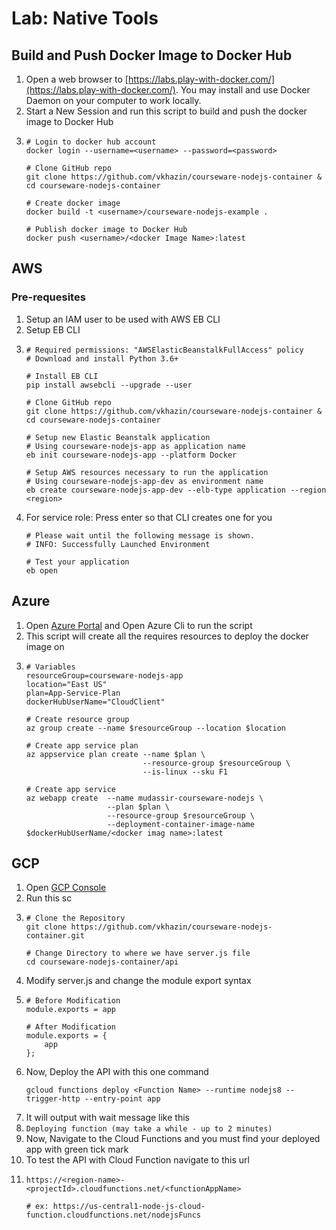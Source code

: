 # Lab: Native Tools

## Build and Push Docker Image to Docker Hub

1. Open a web browser to [https://labs.play-with-docker.com/](https://labs.play-with-docker.com/). You may install and use Docker Daemon on your computer to work locally.
2. Start a New Session and run this script to build and push the docker image to Docker Hub
3.  ```
    # Login to docker hub account
    docker login --username=<username> --password=<password>

    # Clone GitHub repo
    git clone https://github.com/vkhazin/courseware-nodejs-container & cd courseware-nodejs-container

    # Create docker image
    docker build -t <username>/courseware-nodejs-example .

    # Publish docker image to Docker Hub
    docker push <username>/<docker Image Name>:latest
    ```

## AWS

### Pre-requesites

1. Setup an IAM user to be used with AWS EB CLI
2. Setup EB CLI
3.  ```
    # Required permissions: "AWSElasticBeanstalkFullAccess" policy
    # Download and install Python 3.6+
    
    # Install EB CLI
    pip install awsebcli --upgrade --user

    # Clone GitHub repo
    git clone https://github.com/vkhazin/courseware-nodejs-container & cd courseware-nodejs-container

    # Setup new Elastic Beanstalk application
    # Using courseware-nodejs-app as application name
    eb init courseware-nodejs-app --platform Docker

    # Setup AWS resources necessary to run the application
    # Using courseware-nodejs-app-dev as environment name
    eb create courseware-nodejs-app-dev --elb-type application --region <region>
    ```
4. For service role: Press enter so that CLI creates one for you
    ```
    # Please wait until the following message is shown.
    # INFO: Successfully Launched Environment

    # Test your application
    eb open
    ```

## Azure

1.  Open [Azure Portal](porta.azure.com) and Open Azure Cli to run the script
2.  This script will create all the requires resources to deploy the docker image on 
3.  ```
    # Variables
    resourceGroup=courseware-nodejs-app
    location="East US"
    plan=App-Service-Plan
    dockerHubUserName="CloudClient"
    
    # Create resource group
    az group create --name $resourceGroup --location $location

    # Create app service plan
    az appservice plan create --name $plan \
                              --resource-group $resourceGroup \
                              --is-linux --sku F1

    # Create app service
    az webapp create  --name mudassir-courseware-nodejs \
                      --plan $plan \
                      --resource-group $resourceGroup \
                      --deployment-container-image-name $dockerHubUserName/<docker imag name>:latest
    ```
    
## GCP

1. Open [GCP Console](https://console.cloud.google.com/)
2. Run this sc
3.  ```
    # Clone the Repository
    git clone https://github.com/vkhazin/courseware-nodejs-container.git
    
    # Change Directory to where we have server.js file
    cd courseware-nodejs-container/api
    ```
10. Modify server.js and change the module export syntax
11. ```
    # Before Modification
    module.exports = app
    
    # After Modification
    module.exports = {
        app
    };
    ```
9. Now, Deploy the API with this one command
    ```
    gcloud functions deploy <Function Name> --runtime nodejs8 --trigger-http --entry-point app
    ```
4. It will output with wait message like this
5. `Deploying function (may take a while - up to 2 minutes)`
6. Now, Navigate to the Cloud Functions and you must find your deployed app with green tick mark
7. To test the API with Cloud Function navigate to this url
8.  ```
    https://<region-name>-<projectId>.cloudfunctions.net/<functionAppName>
    
    # ex: https://us-central1-node-js-cloud-function.cloudfunctions.net/nodejsFuncs
    ```
